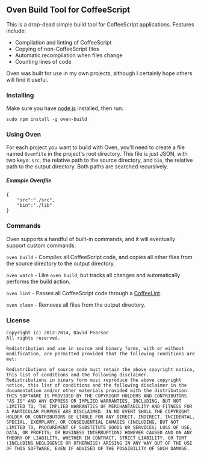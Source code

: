 ## Oven Build Tool for CoffeeScript ##

This is a drop-dead simple build tool for CoffeeScript applications. Features include:

 * Compilation and linting of CoffeeScript
 * Copying of non-CoffeeScript files
 * Automatic recompilation when files change
 * Counting lines of code

Oven was built for use in my own projects, although I certainly hope others will find it useful.

### Installing ###

Make sure you have [node.js](http://nodejs.org/) installed, then run:

    sudo npm install -g oven-build

### Using Oven ###

For each project you want to build with Oven, you'll need to create a file named `Ovenfile` in the project's root directory. This file is just JSON, with two keys: `src`, the relative path to the source directory, and `bin`, the relative path to the output directory. Both paths are searched recursively.

##### Example Ovenfile #####

	{
		"src":"./src",
		"bin":"./lib"
	}

### Commands ###

Oven supports a handful of built-in commands, and it will eventually support custom commands.

`oven build` - Compiles all CoffeeScript code, and copies all other files from the source directory to the output directory.

`oven watch` - Like `oven build`, but tracks all changes and automatically performs the build action.

`oven lint` - Passes all CoffeeScript code through a [CoffeeLint](http://www.coffeelint.org/).

`oven clean` - Removes all files from the output directory.

### License ###

	Copyright (c) 2012-2014, David Pearson
	All rights reserved.
	
	Redistribution and use in source and binary forms, with or without modification, are permitted provided that the following conditions are met:

	Redistributions of source code must retain the above copyright notice, this list of conditions and the following disclaimer.
	Redistributions in binary form must reproduce the above copyright notice, this list of conditions and the following disclaimer in the documentation and/or other materials provided with the distribution.
	THIS SOFTWARE IS PROVIDED BY THE COPYRIGHT HOLDERS AND CONTRIBUTORS "AS IS" AND ANY EXPRESS OR IMPLIED WARRANTIES, INCLUDING, BUT NOT LIMITED TO, THE IMPLIED WARRANTIES OF MERCHANTABILITY AND FITNESS FOR A PARTICULAR PURPOSE ARE DISCLAIMED. IN NO EVENT SHALL THE COPYRIGHT HOLDER OR CONTRIBUTORS BE LIABLE FOR ANY DIRECT, INDIRECT, INCIDENTAL, SPECIAL, EXEMPLARY, OR CONSEQUENTIAL DAMAGES (INCLUDING, BUT NOT LIMITED TO, PROCUREMENT OF SUBSTITUTE GOODS OR SERVICES; LOSS OF USE, DATA, OR PROFITS; OR BUSINESS INTERRUPTION) HOWEVER CAUSED AND ON ANY THEORY OF LIABILITY, WHETHER IN CONTRACT, STRICT LIABILITY, OR TORT (INCLUDING NEGLIGENCE OR OTHERWISE) ARISING IN ANY WAY OUT OF THE USE OF THIS SOFTWARE, EVEN IF ADVISED OF THE POSSIBILITY OF SUCH DAMAGE.